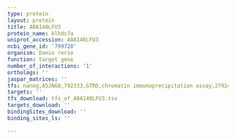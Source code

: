 ```yaml
---
type: protein
layout: protein
title: A0A140LFU3
protein_name: klhdc7a
uniprot_accession: A0A140LFU3
ncbi_gene_id: '799728'
organism: Danio rerio
function: target gene
number_of_interactions: '1'
orthologs: ''
jaspar_matrices: ''
tfs: nanog,A5JNG8,792333,GTRD,chromatin immunoprecipitation assay,27924024%5Buid%5D,No
targets: ''
tfs_download: tfs_of_A0A140LFU3.tsv
targets_download: ''
bindingSites_download: ''
binding_sites_ls: ''

---
```

